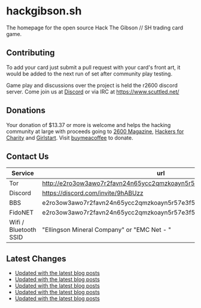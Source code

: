 # hackgibson.sh
The homepage for the open source Hack The Gibson // SH trading card game.


## Contributing

To add your card just submit a pull request with your card's front art, it would be added to the next run of set after community play testing.

Game play and discussions over the project is held the r2600 discord server. Come join us at [Discord](https://discord.com/invite/9hABUzz) or via IRC at https://www.scuttled.net/


## Donations

Your donation of $13.37 or more is welcome and helps the hacking community at large with proceeds going to [2600 Magazine](https://2600.com/), [Hackers for Charity](https://hackersforcharity.org) and [Girlstart](https://girlstart.org).  Visit [buymeacoffee](https://www.buymeacoffee.com/hackgibson.sh) to donate.


## Contact Us

Service | url
-|-
Tor | http://e2ro3ow3awo7r2favn24n65ycc2qmzkoayn5r57e3f56nvjwdcgg32ad.onion
Discord | https://discord.com/invite/9hABUzz
BBS | e2ro3ow3awo7r2favn24n65ycc2qmzkoayn5r57e3f56nvjwdcgg32ad.onion:23
FidoNET | e2ro3ow3awo7r2favn24n65ycc2qmzkoayn5r57e3f56nvjwdcgg32ad.onion:24554
Wifi / Bluetooth SSID | "Ellingson Mineral Company" or "EMC Net - <fidonet address>"

## Latest Changes
<!-- BLOG-POST-LIST:START -->
- [Updated with the latest blog posts](https://github.com/DFW2600/hackgibson.sh/commit/6e38e368119d496b1b1aadac4b201b9ff8dd09ac)
- [Updated with the latest blog posts](https://github.com/DFW2600/hackgibson.sh/commit/685cabe65a1956ddd8edaf1954d68b76e8bc750a)
- [Updated with the latest blog posts](https://github.com/DFW2600/hackgibson.sh/commit/bf1337604774c654899f68e0958c4b9b4af8803a)
- [Updated with the latest blog posts](https://github.com/DFW2600/hackgibson.sh/commit/3fe827c658a403a6a77c99b94d3870c75cea6a77)
- [Updated with the latest blog posts](https://github.com/DFW2600/hackgibson.sh/commit/d5905c1e9fa8eb2c8f92ad00af3bb58c7695cb7a)
<!-- BLOG-POST-LIST:END -->
